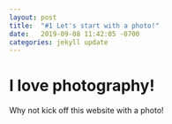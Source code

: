 ```yaml
---
layout: post
title:  "#1 Let's start with a photo!"
date:   2019-09-08 11:42:05 -0700
categories: jekyll update
---
```


# I love photography!

Why not kick off this website with a photo!
